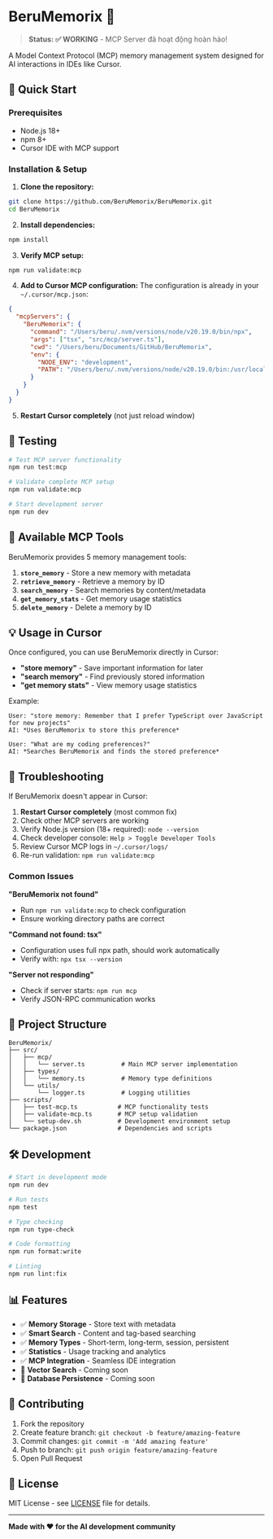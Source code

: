 # BeruMemorix 🧠

> **Status: ✅ WORKING** - MCP Server đã hoạt động hoàn hảo!

A Model Context Protocol (MCP) memory management system designed for AI interactions in IDEs like Cursor.

## 🚀 Quick Start

### Prerequisites
- Node.js 18+ 
- npm 8+
- Cursor IDE with MCP support

### Installation & Setup

1. **Clone the repository:**
```bash
git clone https://github.com/BeruMemorix/BeruMemorix.git
cd BeruMemorix
```

2. **Install dependencies:**
```bash
npm install
```

3. **Verify MCP setup:**
```bash
npm run validate:mcp
```

4. **Add to Cursor MCP configuration:**
The configuration is already in your `~/.cursor/mcp.json`:
```json
{
  "mcpServers": {
    "BeruMemorix": {
      "command": "/Users/beru/.nvm/versions/node/v20.19.0/bin/npx",
      "args": ["tsx", "src/mcp/server.ts"],
      "cwd": "/Users/beru/Documents/GitHub/BeruMemorix",
      "env": {
        "NODE_ENV": "development",
        "PATH": "/Users/beru/.nvm/versions/node/v20.19.0/bin:/usr/local/bin:/usr/bin:/bin"
      }
    }
  }
}
```

5. **Restart Cursor completely** (not just reload window)

## 🧪 Testing

```bash
# Test MCP server functionality
npm run test:mcp

# Validate complete MCP setup  
npm run validate:mcp

# Start development server
npm run dev
```

## 🔧 Available MCP Tools

BeruMemorix provides 5 memory management tools:

1. **`store_memory`** - Store a new memory with metadata
2. **`retrieve_memory`** - Retrieve a memory by ID  
3. **`search_memory`** - Search memories by content/metadata
4. **`get_memory_stats`** - Get memory usage statistics
5. **`delete_memory`** - Delete a memory by ID

## 💡 Usage in Cursor

Once configured, you can use BeruMemorix directly in Cursor:

- **"store memory"** - Save important information for later
- **"search memory"** - Find previously stored information  
- **"get memory stats"** - View memory usage statistics

Example:
```
User: "store memory: Remember that I prefer TypeScript over JavaScript for new projects"
AI: *Uses BeruMemorix to store this preference*

User: "What are my coding preferences?"  
AI: *Searches BeruMemorix and finds the stored preference*
```

## 🐛 Troubleshooting

If BeruMemorix doesn't appear in Cursor:

1. **Restart Cursor completely** (most common fix)
2. Check other MCP servers are working
3. Verify Node.js version (18+ required): `node --version`
4. Check developer console: `Help > Toggle Developer Tools`
5. Review Cursor MCP logs in `~/.cursor/logs/`
6. Re-run validation: `npm run validate:mcp`

### Common Issues

**"BeruMemorix not found"** 
- Run `npm run validate:mcp` to check configuration
- Ensure working directory paths are correct

**"Command not found: tsx"**
- Configuration uses full npx path, should work automatically
- Verify with: `npx tsx --version`

**"Server not responding"**
- Check if server starts: `npm run mcp`
- Verify JSON-RPC communication works

## 📁 Project Structure

```
BeruMemorix/
├── src/
│   ├── mcp/
│   │   └── server.ts          # Main MCP server implementation
│   ├── types/
│   │   └── memory.ts          # Memory type definitions
│   └── utils/
│       └── logger.ts          # Logging utilities
├── scripts/
│   ├── test-mcp.ts           # MCP functionality tests
│   ├── validate-mcp.ts       # MCP setup validation
│   └── setup-dev.sh          # Development environment setup
└── package.json              # Dependencies and scripts
```

## 🛠 Development

```bash
# Start in development mode
npm run dev

# Run tests
npm test

# Type checking
npm run type-check

# Code formatting
npm run format:write

# Linting
npm run lint:fix
```

## 📊 Features

- ✅ **Memory Storage** - Store text with metadata
- ✅ **Smart Search** - Content and tag-based searching  
- ✅ **Memory Types** - Short-term, long-term, session, persistent
- ✅ **Statistics** - Usage tracking and analytics
- ✅ **MCP Integration** - Seamless IDE integration
- 🔄 **Vector Search** - Coming soon
- 🔄 **Database Persistence** - Coming soon

## 🤝 Contributing

1. Fork the repository
2. Create feature branch: `git checkout -b feature/amazing-feature`
3. Commit changes: `git commit -m 'Add amazing feature'`
4. Push to branch: `git push origin feature/amazing-feature`
5. Open Pull Request

## 📄 License

MIT License - see [LICENSE](LICENSE) file for details.

---

**Made with ❤️ for the AI development community**